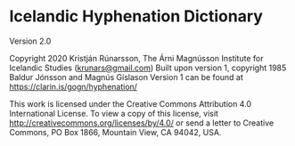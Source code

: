 # Icelandic Hyphenation Dictionary
Version 2.0

Copyright 2020 Kristján Rúnarsson, The Árni Magnússon Institute for Icelandic Studies
(krunars@gmail.com)
Built upon version 1, copyright 1985 Baldur Jónsson and Magnús Gíslason
Version 1 can be found at https://clarin.is/gogn/hyphenation/

This work is licensed under the Creative Commons Attribution 4.0
International License. To view a copy of this license, visit
    http://creativecommons.org/licenses/by/4.0/
or send a letter to
    Creative Commons, PO Box 1866, Mountain View, CA 94042, USA.
